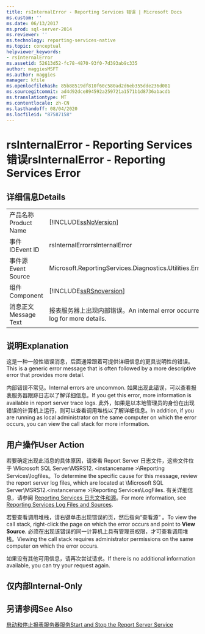 ```yaml
---
title: rsInternalError - Reporting Services 错误 | Microsoft Docs
ms.custom: ''
ms.date: 06/13/2017
ms.prod: sql-server-2014
ms.reviewer: ''
ms.technology: reporting-services-native
ms.topic: conceptual
helpviewer_keywords:
- rsInternalError
ms.assetid: 52613d52-fc78-4870-93f0-7d393ab9c335
author: maggiesMSFT
ms.author: maggies
manager: kfile
ms.openlocfilehash: 85b88519df810f60c580ad2d6eb355dde236d081
ms.sourcegitcommit: ad4d92dce894592a259721a1571b1d8736abacdb
ms.translationtype: MT
ms.contentlocale: zh-CN
ms.lasthandoff: 08/04/2020
ms.locfileid: "87587158"
---
```

# <a name="rsinternalerror---reporting-services-error"></a><span data-ttu-id="30247-102">rsInternalError - Reporting Services 错误</span><span class="sxs-lookup"><span data-stu-id="30247-102">rsInternalError - Reporting Services Error</span></span>
    
## <a name="details"></a><span data-ttu-id="30247-103">详细信息</span><span class="sxs-lookup"><span data-stu-id="30247-103">Details</span></span>  
  
|||  
|-|-|  
|<span data-ttu-id="30247-104">产品名称</span><span class="sxs-lookup"><span data-stu-id="30247-104">Product Name</span></span>|[!INCLUDE[ssNoVersion](../../includes/ssnoversion-md.md)]|  
|<span data-ttu-id="30247-105">事件 ID</span><span class="sxs-lookup"><span data-stu-id="30247-105">Event ID</span></span>|<span data-ttu-id="30247-106">rsInternalError</span><span class="sxs-lookup"><span data-stu-id="30247-106">rsInternalError</span></span>|  
|<span data-ttu-id="30247-107">事件源</span><span class="sxs-lookup"><span data-stu-id="30247-107">Event Source</span></span>|<span data-ttu-id="30247-108">Microsoft.ReportingServices.Diagnostics.Utilities.ErrorStrings</span><span class="sxs-lookup"><span data-stu-id="30247-108">Microsoft.ReportingServices.Diagnostics.Utilities.ErrorStrings</span></span>|  
|<span data-ttu-id="30247-109">组件</span><span class="sxs-lookup"><span data-stu-id="30247-109">Component</span></span>|[!INCLUDE[ssRSnoversion](../../includes/ssrsnoversion-md.md)]|  
|<span data-ttu-id="30247-110">消息正文</span><span class="sxs-lookup"><span data-stu-id="30247-110">Message Text</span></span>|<span data-ttu-id="30247-111">报表服务器上出现内部错误。</span><span class="sxs-lookup"><span data-stu-id="30247-111">An internal error occurred on the report server.</span></span> <span data-ttu-id="30247-112">有关详细信息，请参阅错误日志。</span><span class="sxs-lookup"><span data-stu-id="30247-112">See the error log for more details.</span></span>|  
  
## <a name="explanation"></a><span data-ttu-id="30247-113">说明</span><span class="sxs-lookup"><span data-stu-id="30247-113">Explanation</span></span>  
 <span data-ttu-id="30247-114">这是一种一般性错误消息，后面通常跟着可提供详细信息的更具说明性的错误。</span><span class="sxs-lookup"><span data-stu-id="30247-114">This is a generic error message that is often followed by a more descriptive error that provides more detail.</span></span>  
  
 <span data-ttu-id="30247-115">内部错误不常见。</span><span class="sxs-lookup"><span data-stu-id="30247-115">Internal errors are uncommon.</span></span> <span data-ttu-id="30247-116">如果出现此错误，可以查看报表服务器跟踪日志以了解详细信息。</span><span class="sxs-lookup"><span data-stu-id="30247-116">If you get this error, more information is available in report server trace logs.</span></span> <span data-ttu-id="30247-117">此外，如果是以本地管理员的身份在出现错误的计算机上运行，则可以查看调用堆栈以了解详细信息。</span><span class="sxs-lookup"><span data-stu-id="30247-117">In addition, if you are running as local administrator on the same computer on which the error occurs, you can view the call stack for more information.</span></span>  
  
## <a name="user-action"></a><span data-ttu-id="30247-118">用户操作</span><span class="sxs-lookup"><span data-stu-id="30247-118">User Action</span></span>  
 <span data-ttu-id="30247-119">若要确定出现此消息的具体原因，请查看 Report Server 日志文件，这些文件位于 \Microsoft SQL Server\MSRS12. \<instancename >\Reporting Services\logfiles。</span><span class="sxs-lookup"><span data-stu-id="30247-119">To determine the specific cause for this message, review the report server log files, which are located at \Microsoft SQL Server\MSRS12.\<instancename >\Reporting Services\LogFiles.</span></span> <span data-ttu-id="30247-120">有关详细信息，请参阅 [Reporting Services 日志文件和源](../report-server/reporting-services-log-files-and-sources.md)。</span><span class="sxs-lookup"><span data-stu-id="30247-120">For more information, see [Reporting Services Log Files and Sources](../report-server/reporting-services-log-files-and-sources.md).</span></span>  
  
 <span data-ttu-id="30247-121">若要查看调用堆栈，请右键单击出现错误的页，然后指向“查看源”  。</span><span class="sxs-lookup"><span data-stu-id="30247-121">To view the call stack, right-click the page on which the error occurs and point to **View Source**.</span></span> <span data-ttu-id="30247-122">必须在出现该错误的同一计算机上具有管理员权限，才可查看调用堆栈。</span><span class="sxs-lookup"><span data-stu-id="30247-122">Viewing the call stack requires administrator permissions on the same computer on which the error occurs.</span></span>  
  
 <span data-ttu-id="30247-123">如果没有其他可用信息，请再次尝试请求。</span><span class="sxs-lookup"><span data-stu-id="30247-123">If there is no additional information available, you can try your request again.</span></span>  
  
## <a name="internal-only"></a><span data-ttu-id="30247-124">仅内部</span><span class="sxs-lookup"><span data-stu-id="30247-124">Internal-Only</span></span>  
  
## <a name="see-also"></a><span data-ttu-id="30247-125">另请参阅</span><span class="sxs-lookup"><span data-stu-id="30247-125">See Also</span></span>  
 [<span data-ttu-id="30247-126">启动和停止报表服务器服务</span><span class="sxs-lookup"><span data-stu-id="30247-126">Start and Stop the Report Server Service</span></span>](../report-server/start-and-stop-the-report-server-service.md)  
  
  
